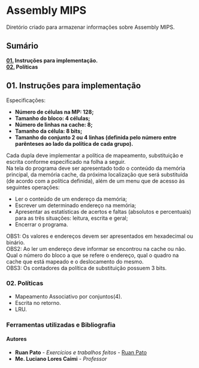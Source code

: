# Assembly MIPS

Diretório criado para armazenar informações sobre Assembly MIPS.

## Sumário ##
**[01.](#01-Instru%C3%A7%C3%B5es-para-implementa%C3%A7%C3%A3o) Instruções para implementação.**  
**[02.](#02-Pol%C3%ADticas) Políticas**

## 01. Instruções para implementação ##
Especificações:  
* **Número de células na MP: 128;**  
* **Tamanho do bloco: 4 células;**  
* **Número de linhas na cache: 8;**  
* **Tamanho da célula: 8 bits;**  
* **Tamanho do conjunto 2 ou 4 linhas (definida pelo número entre parênteses ao lado da política de cada grupo).**  

Cada dupla deve implementar a política de mapeamento, substituição e escrita conforme especificado na folha a seguir.  
Na tela do programa deve ser apresentado todo o conteúdo da memória principal, da memória cache, da próxima localização que será substituída (de acordo com a política definida), além de um menu que de acesso às seguintes operações:  
* Ler o conteúdo de um endereço da memória;  
* Escrever um determinado endereço na memória;  
* Apresentar as estatísticas de acertos e faltas (absolutos e percentuais) para as três situações: leitura, escrita e geral;  
* Encerrar o programa.  

OBS1: Os valores e endereços devem ser apresentados em hexadecimal ou binário.  
OBS2: Ao ler um endereço deve informar se encontrou na cache ou não. Qual o número do bloco a que se refere o endereço, qual o quadro na cache que está mapeado e o deslocamento do mesmo.  
OBS3: Os contadores da política de substituição possuem 3 bits.

### 02. Políticas ###
* Mapeamento Associativo por conjuntos(4).
* Escrita no retorno.
* LRU.

### Ferramentas utilizadas e Bibliografia ###


#### Autores ####

* **Ruan Pato** - *Exercícios e trabalhos feitos* - [Ruan Pato](https://github.com/ruanpato)
* **Me. Luciano Lores Caimi** - *Professor*